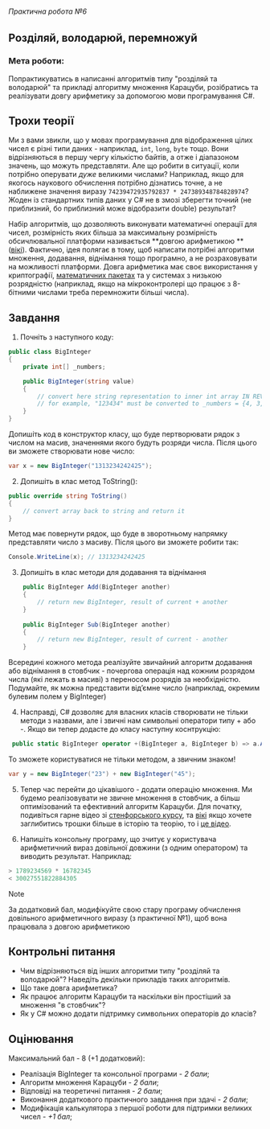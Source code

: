 ﻿###### Практична робота №6

## Розділяй, володарюй, перемножуй

### Мета роботи:

Попрактикуватись в написанні алгоритмів типу "розділяй та володарюй" та прикладі алгоритму множення Карацуби,
розібратись та реалізувати довгу арифметику за допомогою мови програмування C#.

## Трохи теорії

Ми з вами звикли, що у мовах програмування для відображення цілих чисел є різні типи даних - наприклад, `int`, `long`,
`byte` тощо. Вони відрізняються в першу чергу кількістю байтів, а отже і діапазоном значень, що можуть представляти.
Але що робити в ситуації, коли потрібно оперувати _дуже_ великими числами? Наприклад, якщо для якогось наукового 
обчислення потрібно дізнатись точне, а не наближене значення виразу `74239472935792837 * 247389348784828974`?
Жоден із стандартних типів даних у C# не в змозі зберегти точний (не приблизний, бо приблизний може відобразити double) 
результат?

Набір алгоритмів, що дозволяють виконувати математичні операції для чисел, розмірність яких більша за максимальну
розмірність обсичлювальної платформи називається **довгою арифметикою
** ([вікі](https://uk.wikipedia.org/wiki/%D0%94%D0%BE%D0%B2%D0%B3%D0%B0_%D0%B0%D1%80%D0%B8%D1%84%D0%BC%D0%B5%D1%82%D0%B8%D0%BA%D0%B0)).
Фактично, ідея полягає в тому, щоб написати потрібні алгоритми множення, додавання, віднімання тощо програмно, а не
розраховувати на можливості платформи. Довга арифметика має своє використання у криптографії, [математичних пакетах](https://www.wolframalpha.com/input?i=284324787445354239284324787445354239+*+2934209948976779475846758469804829684596845645)
та у системах з низькою розрядністю (наприклад, якщо на мікроконтролері що працює з 8-бітними числами треба перемножити
більші числа).

## Завдання

1. Почніть з наступного коду:

```C#
public class BigInteger
{
    private int[] _numbers;

    public BigInteger(string value)
    {
        // convert here string representation to inner int array IN REVERSED ORDER
        // for example, "123434" must be converted to _numbers = {4, 3, 4, 3, 2, 1}
    }
}
```

Допишіть код в конструктор класу, що буде пертворювати рядок з числом на масив, значеннями якого будуть розряди числа.
Після цього ви зможете створювати нове число:

```C#
var x = new BigInteger("1313234242425");
```

2. Допишіть в клас метод ToString():

```C#
public override string ToString()
{
    // convert array back to string and return it
}
```

Метод має повернути рядок, що буде в зворотньому напрямку представляти число з масиву. Після цього ви зможете робити
так:

```C#
Console.WriteLine(x); // 1313234242425
```

3. Допишіть в клас методи для додавання та віднімання

```C#
    public BigInteger Add(BigInteger another)
    {
        // return new BigInteger, result of current + another
    }
    
    public BigInteger Sub(BigInteger another)
    {
        // return new BigInteger, result of current - another
    }
```

Всередині кожного метода реалізуйте звичайний алгоритм додавання або віднімання в стовбчик - почергова операція над
кожним розрядом числа (які лежать в масиві) з переносом розрядів за необхідністю. Подумайте, як можна представити
відʼємне число (наприклад, окремим булевим полем у BigInteger)

4. Насправді, C# дозволяє для власних класів створювати не тільки методи з назвами, але і звичні нам символьні оператори
   типу + або -. Якщо ви тепер додасте до класу наступну коснтрукцію:

```C#
 public static BigInteger operator +(BigInteger a, BigInteger b) => a.Add(b);
```

То зможете користуватися не тільки методом, а звичним знаком!

```C#
var y = new BigInteger("23") + new BigInteger("45");
```

5. Тепер час перейти до цікавішого - додати операцію множення. Ми будемо реалізовувати не звичне множення в стовбчик, а
   більш оптимізований та ефективний алгоритм Карацуби. Для початку, подивіться гарне відео
   зі [стенфорського курсу](https://www.youtube.com/watch?v=JCbZayFr9RE),
   та [вікі](https://en.wikipedia.org/wiki/Karatsuba_algorithm) якщо хочете заглибитись трошки більше в історію та
   теорію, то і [це відео](https://www.youtube.com/watch?v=cCKOl5li6YM).

6. Напишіть консольну програму, що зчитує у користувача арифметичний вираз довільної довжини (з одним оператором) та
   виводить результат. Наприклад:

```C#
> 1789234569 * 16782345
< 30027551822884305
```

> [!NOTE]
> За додатковий бал, модифікуйте свою стару програму обчислення довільного арифметичного виразу (з практичної №1), щоб
> вона працювала з довгою арифметикою

## Контрольні питання

- Чим відрізняються від інших алгоритми типу "розділяй та володарюй"? Наведіть декільки прикладів таких алгоритмів.
- Що таке довга арифметика?
- Як працює алгоритм Карацуби та наскільки він простіший за множення "в стовбчик"?
- Як у C# можно додати підтримку символьних операторів до класів?

## Оцінювання

Максимальний бал - 8 (+1 додатковий):

- Реалізація BigInteger та консольної програми - _2 бали_;
- Алгоритм множення Карацуби - _2 бали_;
- Відповіді на теоретичні питання - _2 бали_;
- Виконання додаткового практичного завдання при здачі - _2 бали_;
- Модифікація калькулятора з першої роботи для підтримки великих чисел - _+1 бал_;
